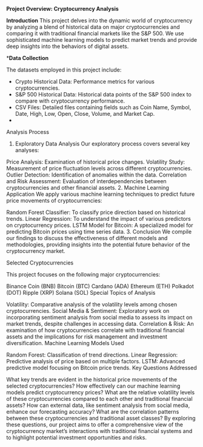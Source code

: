 **Project Overview: Cryptocurrency Analysis** 

**Introduction**
This project delves into the dynamic world of cryptocurrency by analyzing a blend of historical data on major cryptocurrencies and comparing it with traditional financial markets like the S&P 500. We use sophisticated machine learning models to predict market trends and provide deep insights into the behaviors of digital assets.

***Data Collection**

The datasets employed in this project include:

- Crypto Historical Data: Performance metrics for various cryptocurrencies.
- S&P 500 Historical Data: Historical data points of the S&P 500 index to compare with cryptocurrency performance.
- CSV Files: Detailed files containing fields such as Coin Name, Symbol, Date, High, Low, Open, Close, Volume, and Market Cap.
- 
Analysis Process

1. Exploratory Data Analysis
Our exploratory process covers several key analyses:

Price Analysis: Examination of historical price changes.
Volatility Study: Measurement of price fluctuation levels across different cryptocurrencies.
Outlier Detection: Identification of anomalies within the data.
Correlation and Risk Assessment: Evaluation of interdependencies between cryptocurrencies and other financial assets.
2. Machine Learning Application
We apply various machine learning techniques to predict future price movements of cryptocurrencies:

Random Forest Classifier: To classify price direction based on historical trends.
Linear Regression: To understand the impact of various predictors on cryptocurrency prices.
LSTM Model for Bitcoin: A specialized model for predicting Bitcoin prices using time series data.
3. Conclusion
We compile our findings to discuss the effectiveness of different models and methodologies, providing insights into the potential future behavior of the cryptocurrency market.

Selected Cryptocurrencies

This project focuses on the following major cryptocurrencies:

Binance Coin (BNB)
Bitcoin (BTC)
Cardano (ADA)
Ethereum (ETH)
Polkadot (DOT)
Ripple (XRP)
Solana (SOL)
Special Topics of Analysis

Volatility: Comparative analysis of the volatility levels among chosen cryptocurrencies.
Social Media & Sentiment: Exploratory work on incorporating sentiment analysis from social media to assess its impact on market trends, despite challenges in accessing data.
Correlation & Risk: An examination of how cryptocurrencies correlate with traditional financial assets and the implications for risk management and investment diversification.
Machine Learning Models Used

Random Forest: Classification of trend directions.
Linear Regression: Predictive analysis of price based on multiple factors.
LSTM: Advanced predictive model focusing on Bitcoin price trends.
Key Questions Addressed

What key trends are evident in the historical price movements of the selected cryptocurrencies?
How effectively can our machine learning models predict cryptocurrency prices?
What are the relative volatility levels of these cryptocurrencies compared to each other and traditional financial assets?
How can external data, like sentiment analysis from social media, enhance our forecasting accuracy?
What are the correlation patterns between these cryptocurrencies and traditional asset classes?
By exploring these questions, our project aims to offer a comprehensive view of the cryptocurrency market’s interactions with traditional financial systems and to highlight potential investment opportunities and risks.
